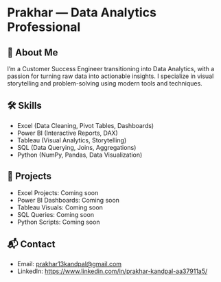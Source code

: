 # Prakhar — Data Analytics Professional

## 👋 About Me
I’m a Customer Success Engineer transitioning into Data Analytics, with a passion for turning raw data into actionable insights. I specialize in visual storytelling and problem-solving using modern tools and techniques.

## 🛠️ Skills
- Excel (Data Cleaning, Pivot Tables, Dashboards)
- Power BI (Interactive Reports, DAX)
- Tableau (Visual Analytics, Storytelling)
- SQL (Data Querying, Joins, Aggregations)
- Python (NumPy, Pandas, Data Visualization)

## 📂 Projects
- Excel Projects: Coming soon
- Power BI Dashboards: Coming soon
- Tableau Visuals: Coming soon
- SQL Queries: Coming soon
- Python Scripts: Coming soon

## 📬 Contact
- Email: prakhar13kandpal@gmail.com
- LinkedIn: https://www.linkedin.com/in/prakhar-kandpal-aa37911a5/
